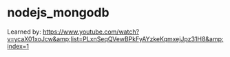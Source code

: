 # nodejs_mongodb
Learned by: https://www.youtube.com/watch?v=ycaX01xoJcw&amp;list=PLxnSeqQVewBPkFyAYzkeKqmxejJpz31H8&amp;index=1

